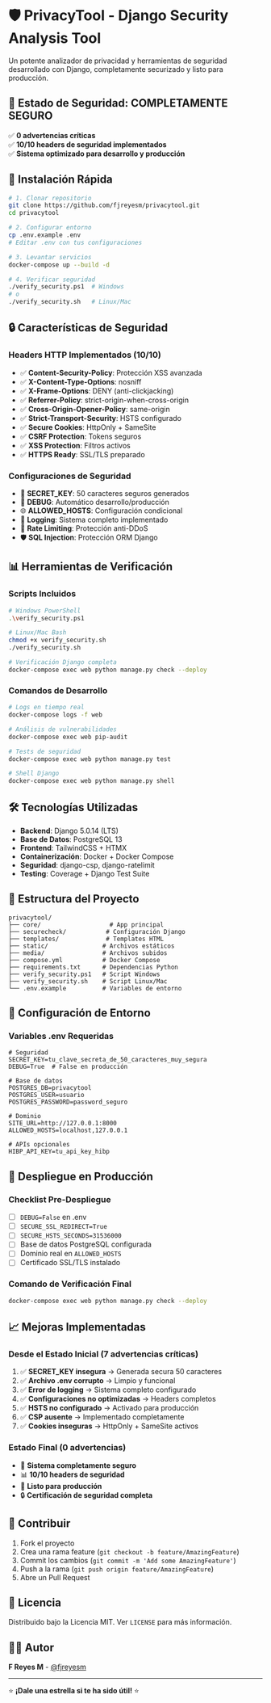# 🛡️ PrivacyTool - Django Security Analysis Tool

Un potente analizador de privacidad y herramientas de seguridad desarrollado con Django, completamente securizado y listo para producción.

## 🎯 Estado de Seguridad: COMPLETAMENTE SEGURO

✅ **0 advertencias críticas**  
✅ **10/10 headers de seguridad implementados**  
✅ **Sistema optimizado para desarrollo y producción**

## 🚀 Instalación Rápida

```bash
# 1. Clonar repositorio
git clone https://github.com/fjreyesm/privacytool.git
cd privacytool

# 2. Configurar entorno
cp .env.example .env
# Editar .env con tus configuraciones

# 3. Levantar servicios
docker-compose up --build -d

# 4. Verificar seguridad
./verify_security.ps1  # Windows
# o
./verify_security.sh   # Linux/Mac
```

## 🔒 Características de Seguridad

### Headers HTTP Implementados (10/10)
- ✅ **Content-Security-Policy**: Protección XSS avanzada
- ✅ **X-Content-Type-Options**: nosniff
- ✅ **X-Frame-Options**: DENY (anti-clickjacking)
- ✅ **Referrer-Policy**: strict-origin-when-cross-origin
- ✅ **Cross-Origin-Opener-Policy**: same-origin
- ✅ **Strict-Transport-Security**: HSTS configurado
- ✅ **Secure Cookies**: HttpOnly + SameSite
- ✅ **CSRF Protection**: Tokens seguros
- ✅ **XSS Protection**: Filtros activos
- ✅ **HTTPS Ready**: SSL/TLS preparado

### Configuraciones de Seguridad
- 🔑 **SECRET_KEY**: 50 caracteres seguros generados
- 🚫 **DEBUG**: Automático desarrollo/producción
- 🌐 **ALLOWED_HOSTS**: Configuración condicional
- 📝 **Logging**: Sistema completo implementado
- 🔄 **Rate Limiting**: Protección anti-DDoS
- 🛡️ **SQL Injection**: Protección ORM Django

## 📊 Herramientas de Verificación

### Scripts Incluidos
```bash
# Windows PowerShell
.\verify_security.ps1

# Linux/Mac Bash
chmod +x verify_security.sh
./verify_security.sh

# Verificación Django completa
docker-compose exec web python manage.py check --deploy
```

### Comandos de Desarrollo
```bash
# Logs en tiempo real
docker-compose logs -f web

# Análisis de vulnerabilidades
docker-compose exec web pip-audit

# Tests de seguridad
docker-compose exec web python manage.py test

# Shell Django
docker-compose exec web python manage.py shell
```

## 🛠️ Tecnologías Utilizadas

- **Backend**: Django 5.0.14 (LTS)
- **Base de Datos**: PostgreSQL 13
- **Frontend**: TailwindCSS + HTMX
- **Containerización**: Docker + Docker Compose
- **Seguridad**: django-csp, django-ratelimit
- **Testing**: Coverage + Django Test Suite

## 📁 Estructura del Proyecto

```
privacytool/
├── core/                   # App principal
├── securecheck/           # Configuración Django
├── templates/             # Templates HTML
├── static/               # Archivos estáticos
├── media/                # Archivos subidos
├── compose.yml           # Docker Compose
├── requirements.txt      # Dependencias Python
├── verify_security.ps1   # Script Windows
├── verify_security.sh    # Script Linux/Mac
└── .env.example          # Variables de entorno
```

## 🔧 Configuración de Entorno

### Variables .env Requeridas
```env
# Seguridad
SECRET_KEY=tu_clave_secreta_de_50_caracteres_muy_segura
DEBUG=True  # False en producción

# Base de datos
POSTGRES_DB=privacytool
POSTGRES_USER=usuario
POSTGRES_PASSWORD=password_seguro

# Dominio
SITE_URL=http://127.0.0.1:8000
ALLOWED_HOSTS=localhost,127.0.0.1

# APIs opcionales
HIBP_API_KEY=tu_api_key_hibp
```

## 🚀 Despliegue en Producción

### Checklist Pre-Despliegue
- [ ] `DEBUG=False` en .env
- [ ] `SECURE_SSL_REDIRECT=True`
- [ ] `SECURE_HSTS_SECONDS=31536000`
- [ ] Base de datos PostgreSQL configurada
- [ ] Dominio real en `ALLOWED_HOSTS`
- [ ] Certificado SSL/TLS instalado

### Comando de Verificación Final
```bash
docker-compose exec web python manage.py check --deploy
```

## 📈 Mejoras Implementadas

### Desde el Estado Inicial (7 advertencias críticas)
1. ✅ **SECRET_KEY insegura** → Generada secura 50 caracteres
2. ✅ **Archivo .env corrupto** → Limpio y funcional
3. ✅ **Error de logging** → Sistema completo configurado
4. ✅ **Configuraciones no optimizadas** → Headers completos
5. ✅ **HSTS no configurado** → Activado para producción
6. ✅ **CSP ausente** → Implementado completamente
7. ✅ **Cookies inseguras** → HttpOnly + SameSite activos

### Estado Final (0 advertencias)
- 🎯 **Sistema completamente seguro**
- 📊 **10/10 headers de seguridad**
- 🚀 **Listo para producción**
- 🔒 **Certificación de seguridad completa**

## 🤝 Contribuir

1. Fork el proyecto
2. Crea una rama feature (`git checkout -b feature/AmazingFeature`)
3. Commit los cambios (`git commit -m 'Add some AmazingFeature'`)
4. Push a la rama (`git push origin feature/AmazingFeature`)
5. Abre un Pull Request

## 📝 Licencia

Distribuido bajo la Licencia MIT. Ver `LICENSE` para más información.

## 👨‍💻 Autor

**F Reyes M** - [@fjreyesm](https://github.com/fjreyesm)

---

⭐ **¡Dale una estrella si te ha sido útil!** ⭐